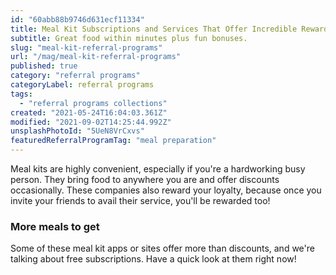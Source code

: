 ```yaml
---
id: "60abb88b9746d631ecf11334"
title: Meal Kit Subscriptions and Services That Offer Incredible Rewards
subtitle: Great food within minutes plus fun bonuses.
slug: "meal-kit-referral-programs"
url: "/mag/meal-kit-referral-programs"
published: true
category: "referral programs"
categoryLabel: referral programs
tags:
  - "referral programs collections"
created: "2021-05-24T16:04:03.361Z"
modified: "2021-09-02T14:25:44.992Z"
unsplashPhotoId: "5UeN8VrCxvs"
featuredReferralProgramTag: "meal preparation"
---
```

Meal kits are highly convenient, especially if you're a hardworking busy person. They bring food to anywhere you are and offer discounts occasionally. These companies also reward your loyalty, because once you invite your friends to avail their service, you'll be rewarded too!

### **More meals to get**

Some of these meal kit apps or sites offer more than discounts, and we're talking about free subscriptions. Have a quick look at them right now!